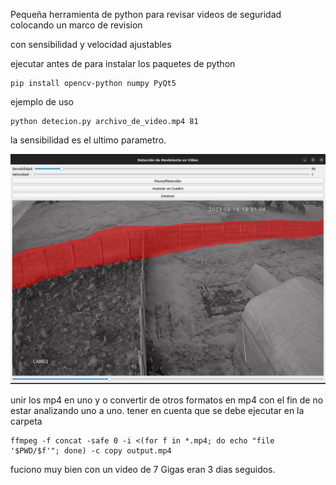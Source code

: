 Pequeña herramienta de python para revisar videos de seguridad colocando un marco de revision

con sensibilidad y velocidad ajustables

ejecutar antes de para instalar los paquetes de python

```
pip install opencv-python numpy PyQt5
```

ejemplo de uso
```
python detecion.py archivo_de_video.mp4 81
```
la sensibilidad es el ultimo parametro.

![plot](./Ejemplo_01.png)

unir los mp4 en uno y o convertir de otros formatos en mp4 con el fin de no estar analizando uno a uno.
tener en cuenta que se debe ejecutar en la carpeta
```
ffmpeg -f concat -safe 0 -i <(for f in *.mp4; do echo "file '$PWD/$f'"; done) -c copy output.mp4
```

fuciono muy bien con un video de 7 Gigas eran 3 dias seguidos.



